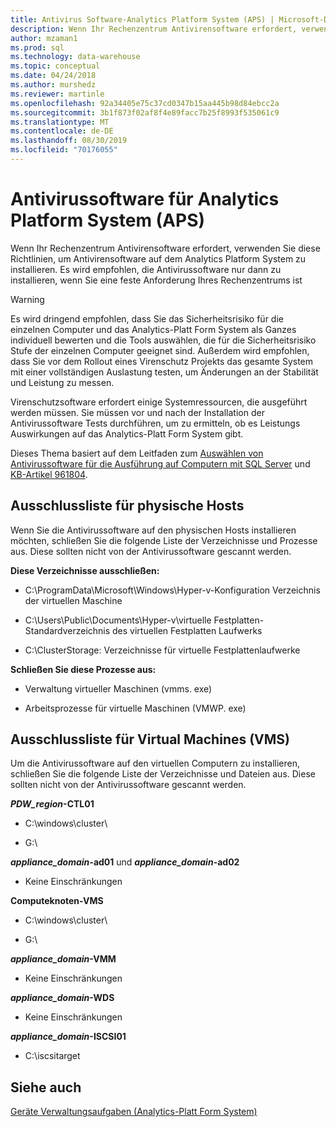 ```yaml
---
title: Antivirus Software-Analytics Platform System (APS) | Microsoft-Dokumentation
description: Wenn Ihr Rechenzentrum Antivirensoftware erfordert, verwenden Sie diese Richtlinien zur Installation von Antivirensoftware auf dem Analytics Platform System (APS). Es wird empfohlen, die Antivirussoftware nur dann zu installieren, wenn Sie eine feste Anforderung Ihres Rechenzentrums ist
author: mzaman1
ms.prod: sql
ms.technology: data-warehouse
ms.topic: conceptual
ms.date: 04/24/2018
ms.author: murshedz
ms.reviewer: martinle
ms.openlocfilehash: 92a34405e75c37cd0347b15aa445b98d84ebcc2a
ms.sourcegitcommit: 3b1f873f02af8f4e89facc7b25f8993f535061c9
ms.translationtype: MT
ms.contentlocale: de-DE
ms.lasthandoff: 08/30/2019
ms.locfileid: "70176055"
---
```

# <a name="antivirus-software-for-analytics-platform-system-aps"></a>Antivirussoftware für Analytics Platform System (APS)
Wenn Ihr Rechenzentrum Antivirensoftware erfordert, verwenden Sie diese Richtlinien, um Antivirensoftware auf dem Analytics Platform System zu installieren. Es wird empfohlen, die Antivirussoftware nur dann zu installieren, wenn Sie eine feste Anforderung Ihres Rechenzentrums ist  
  
> [!WARNING]  
> Es wird dringend empfohlen, dass Sie das Sicherheitsrisiko für die einzelnen Computer und das Analytics-Platt Form System als Ganzes individuell bewerten und die Tools auswählen, die für die Sicherheitsrisiko Stufe der einzelnen Computer geeignet sind. Außerdem wird empfohlen, dass Sie vor dem Rollout eines Virenschutz Projekts das gesamte System mit einer vollständigen Auslastung testen, um Änderungen an der Stabilität und Leistung zu messen.  
>   
> Virenschutzsoftware erfordert einige Systemressourcen, die ausgeführt werden müssen. Sie müssen vor und nach der Installation der Antivirussoftware Tests durchführen, um zu ermitteln, ob es Leistungs Auswirkungen auf das Analytics-Platt Form System gibt.  
  
Dieses Thema basiert auf dem Leitfaden zum [Auswählen von Antivirussoftware für die Ausführung auf Computern mit SQL Server](https://support.microsoft.com/kb/309422) und [KB-Artikel 961804](https://support.microsoft.com/kb/961804/en-us).  
  
## <a name="exclusion-list-for-physical-hosts"></a>Ausschlussliste für physische Hosts  
Wenn Sie die Antivirussoftware auf den physischen Hosts installieren möchten, schließen Sie die folgende Liste der Verzeichnisse und Prozesse aus. Diese sollten nicht von der Antivirussoftware gescannt werden.  
  
**Diese Verzeichnisse ausschließen:**  
  
-   C:\ProgramData\Microsoft\Windows\Hyper-v-Konfiguration Verzeichnis der virtuellen Maschine  
  
-   C:\Users\Public\Documents\Hyper-v\virtuelle Festplatten-Standardverzeichnis des virtuellen Festplatten Laufwerks  
  
-   C:\ClusterStorage: Verzeichnisse für virtuelle Festplattenlaufwerke  
  
**Schließen Sie diese Prozesse aus:**  
  
-   Verwaltung virtueller Maschinen (vmms. exe)  
  
-   Arbeitsprozesse für virtuelle Maschinen (VMWP. exe)  
  
## <a name="exclusion-list-for-virtual-machines-vms"></a>Ausschlussliste für Virtual Machines (VMS)  
Um die Antivirussoftware auf den virtuellen Computern zu installieren, schließen Sie die folgende Liste der Verzeichnisse und Dateien aus. Diese sollten nicht von der Antivirussoftware gescannt werden.  
  
**_PDW_region_-CTL01**  
  
-   C:\windows\cluster\  
  
-   G:\  
  
**_appliance_domain_-ad01** und  **_appliance_domain_-ad02**  
  
-   Keine Einschränkungen  
  
**Computeknoten-VMS**  
  
-   C:\windows\cluster\  
  
-   G:\  
  
**_appliance_domain_-VMM**  
  
-   Keine Einschränkungen  
  
**_appliance_domain_-WDS**  
  
-   Keine Einschränkungen  
  
**_appliance_domain_-ISCSI01**  
  
-   C:\iscsitarget  
  
## <a name="see-also"></a>Siehe auch  
[Geräte Verwaltungsaufgaben &#40;Analytics-Platt Form System&#41;](appliance-management-tasks.md)  
  
